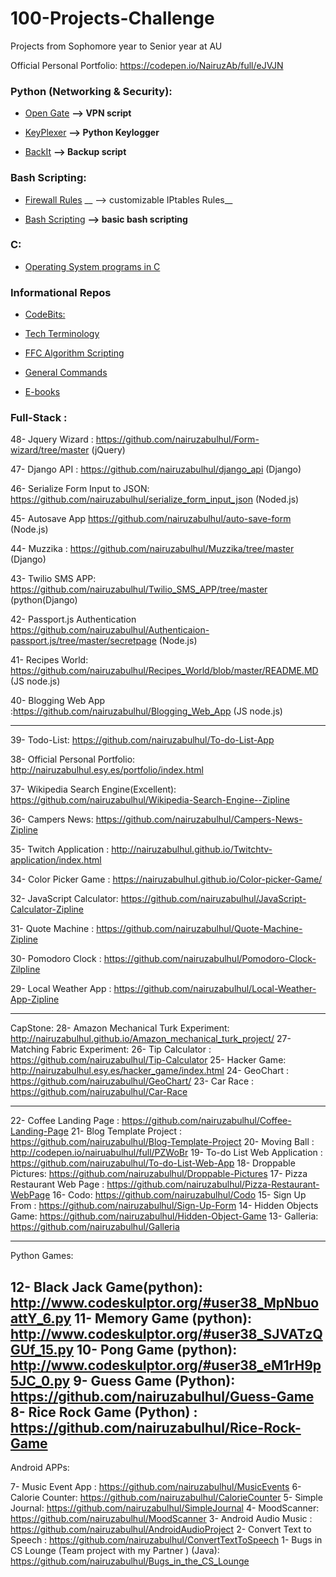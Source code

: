 # 100-Projects-Challenge
Projects from Sophomore year to Senior year at AU 

Official Personal Portfolio: https://codepen.io/NairuzAb/full/eJVJN

### Python (Networking & Security):  

-  [Open Gate](https://github.com/nairuzabulhul/OpenGate)   __--> VPN script__  

-  [KeyPlexer](https://github.com/nairuzabulhul/KeyPlexer)  __--> Python Keylogger__

-  [BackIt](https://github.com/nairuzabulhul/BackIT)        __--> Backup script__
 
 

### Bash Scripting:

- [Firewall Rules](https://github.com/nairuzabulhul/Firewall_Rules)  __ --> customizable IPtables Rules__

- [Bash Scripting](https://github.com/nairuzabulhul/Bash_scripting)  __--> basic bash scripting__


 
### C:

- [Operating System programs in C](https://github.com/nairuzabulhul/Operating-System-in-C)



### Informational Repos

-  [CodeBits:](https://github.com/nairuzabulhul/.CodeBits)

-  [Tech Terminology](https://github.com/nairuzabulhul/Web-terminology)

-  [FFC Algorithm Scripting](https://github.com/nairuzabulhul/Free_Code_Camp_Algorithm)

-  [General Commands](https://github.com/nairuzabulhul/General-Commands)

- [E-books](https://github.com/nairuzabulhul/E-Books)


### Full-Stack :

48- Jquery Wizard : https://github.com/nairuzabulhul/Form-wizard/tree/master (jQuery)

47- Django API : https://github.com/nairuzabulhul/django_api (Django)

46- Serialize Form Input to JSON: https://github.com/nairuzabulhul/serialize_form_input_json (Noded.js)

45- Autosave App https://github.com/nairuzabulhul/auto-save-form  (Node.js)

44- Muzzika : https://github.com/nairuzabulhul/Muzzika/tree/master  (Django)

43- Twilio SMS APP: https://github.com/nairuzabulhul/Twilio_SMS_APP/tree/master         (python(Django)

42- Passport.js Authentication https://github.com/nairuzabulhul/Authenticaion-passport.js/tree/master/secretpage (Node.js)

41- Recipes World: https://github.com/nairuzabulhul/Recipes_World/blob/master/README.MD  (JS node.js)

40- Blogging Web App    :https://github.com/nairuzabulhul/Blogging_Web_App              (JS node.js)

------------------------------------------------------------------------------------------------------------------------------

39- Todo-List: https://github.com/nairuzabulhul/To-do-List-App

38- Official Personal Portfolio: http://nairuzabulhul.esy.es/portfolio/index.html

37- Wikipedia Search Engine(Excellent): https://github.com/nairuzabulhul/Wikipedia-Search-Engine--Zipline 

36- Campers News: https://github.com/nairuzabulhul/Campers-News-Zipline

35- Twitch Application : http://nairuzabulhul.github.io/Twitchtv-application/index.html

34- Color Picker Game : https://nairuzabulhul.github.io/Color-picker-Game/

32- JavaScript Calculator: https://github.com/nairuzabulhul/JavaScript-Calculator-Zipline

31- Quote Machine : https://github.com/nairuzabulhul/Quote-Machine-Zipline

30- Pomodoro Clock : https://github.com/nairuzabulhul/Pomodoro-Clock-Zilpline

29- Local Weather App : https://github.com/nairuzabulhul/Local-Weather-App-Zipline

--------------------------------------------------------------------------------------------------

CapStone:
28- Amazon Mechanical Turk Experiment: http://nairuzabulhul.github.io/Amazon_mechanical_turk_project/
27- Matching Fabric Experiment: 
26- Tip Calculator : https://github.com/nairuzabulhul/Tip-Calculator 
25- Hacker Game: http://nairuzabulhul.esy.es/hacker_game/index.html
24- GeoChart :   https://github.com/nairuzabulhul/GeoChart/
23- Car Race :  https://github.com/nairuzabulhul/Car-Race


------------------------------------------------------------------------------------------------------
22- Coffee Landing Page : https://github.com/nairuzabulhul/Coffee-Landing-Page
21- Blog Template Project : https://github.com/nairuzabulhul/Blog-Template-Project
20- Moving Ball : http://codepen.io/nairuabulhul/full/PZWoBr 
19- To-do List Web Application : https://github.com/nairuzabulhul/To-do-List-Web-App
18- Droppable Pictures: https://github.com/nairuzabulhul/Droppable-Pictures
17- Pizza Restaurant Web Page : https://github.com/nairuzabulhul/Pizza-Restaurant-WebPage
16- Codo: https://github.com/nairuzabulhul/Codo
15- Sign Up From : https://github.com/nairuzabulhul/Sign-Up-Form
14- Hidden Objects Game: https://github.com/nairuzabulhul/Hidden-Object-Game
13- Galleria: https://github.com/nairuzabulhul/Galleria

--------------------------------------------------------------------------------------------------------
Python Games:

12- Black Jack Game(python):  http://www.codeskulptor.org/#user38_MpNbuoattY_6.py 
11- Memory Game (python):  http://www.codeskulptor.org/#user38_SJVATzQGUf_15.py 
10- Pong Game (python):  http://www.codeskulptor.org/#user38_eM1rH9p5JC_0.py 
9-  Guess Game (Python): https://github.com/nairuzabulhul/Guess-Game
8-  Rice Rock Game (Python) : https://github.com/nairuzabulhul/Rice-Rock-Game
----------------------------------------------------------------------------------------------------------

Android APPs:

7- Music Event App : https://github.com/nairuzabulhul/MusicEvents
6- Calorie Counter: https://github.com/nairuzabulhul/CalorieCounter
5- Simple Journal: https://github.com/nairuzabulhul/SimpleJournal
4- MoodScanner: https://github.com/nairuzabulhul/MoodScanner
3- Android Audio Music : https://github.com/nairuzabulhul/AndroidAudioProject
2- Convert Text to Speech : https://github.com/nairuzabulhul/ConvertTextToSpeech
1- Bugs in CS Lounge (Team project with my Partner ) (Java): https://github.com/nairuzabulhul/Bugs_in_the_CS_Lounge
